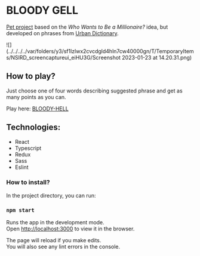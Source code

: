 # BLOODY GELL

[Pet project](https://khomch.github.io/bloody-hell/) based on the _Who Wants to Be a Millionaire?_ idea, but developed on phrases from [Urban Dictionary](https://www.urbandictionary.com/).

![](../../../../var/folders/y3/sf1lzlwx2cvcdgld4hln7cw40000gn/T/TemporaryItems/NSIRD_screencaptureui_eiHU3G/Screenshot 2023-01-23 at 14.20.31.png)

## How to play?

Just choose one of four words describing suggested phrase and get as many points as you can.

Play here: [BLOODY-HELL](https://khomch.github.io/bloody-hell/)

## Technologies:
- React
- Typescript
- Redux
- Sass
- Eslint

### How to install?
In the project directory, you can run:

### `npm start`

Runs the app in the development mode.\
Open [http://localhost:3000](http://localhost:3000) to view it in the browser.

The page will reload if you make edits.\
You will also see any lint errors in the console.


